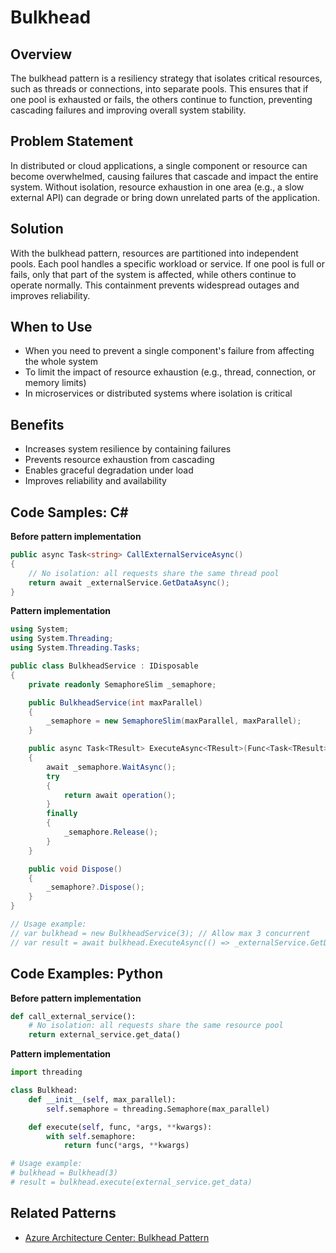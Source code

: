 # Bulkhead

## Overview
The bulkhead pattern is a resiliency strategy that isolates critical resources, such as threads or connections, into separate pools. This ensures that if one pool is exhausted or fails, the others continue to function, preventing cascading failures and improving overall system stability.

## Problem Statement
In distributed or cloud applications, a single component or resource can become overwhelmed, causing failures that cascade and impact the entire system. Without isolation, resource exhaustion in one area (e.g., a slow external API) can degrade or bring down unrelated parts of the application.

## Solution
With the bulkhead pattern, resources are partitioned into independent pools. Each pool handles a specific workload or service. If one pool is full or fails, only that part of the system is affected, while others continue to operate normally. This containment prevents widespread outages and improves reliability.

## When to Use
- When you need to prevent a single component's failure from affecting the whole system
- To limit the impact of resource exhaustion (e.g., thread, connection, or memory limits)
- In microservices or distributed systems where isolation is critical

## Benefits
- Increases system resilience by containing failures
- Prevents resource exhaustion from cascading
- Enables graceful degradation under load
- Improves reliability and availability

## Code Samples: C#

**Before pattern implementation**
```csharp
public async Task<string> CallExternalServiceAsync()
{
    // No isolation: all requests share the same thread pool
    return await _externalService.GetDataAsync();
}
```

**Pattern implementation**
```csharp
using System;
using System.Threading;
using System.Threading.Tasks;

public class BulkheadService : IDisposable
{
    private readonly SemaphoreSlim _semaphore;

    public BulkheadService(int maxParallel)
    {
        _semaphore = new SemaphoreSlim(maxParallel, maxParallel);
    }

    public async Task<TResult> ExecuteAsync<TResult>(Func<Task<TResult>> operation)
    {
        await _semaphore.WaitAsync();
        try
        {
            return await operation();
        }
        finally
        {
            _semaphore.Release();
        }
    }

    public void Dispose()
    {
        _semaphore?.Dispose();
    }
}

// Usage example:
// var bulkhead = new BulkheadService(3); // Allow max 3 concurrent
// var result = await bulkhead.ExecuteAsync(() => _externalService.GetDataAsync());
```

## Code Examples: Python

**Before pattern implementation**
```python
def call_external_service():
    # No isolation: all requests share the same resource pool
    return external_service.get_data()
```

**Pattern implementation**
```python
import threading

class Bulkhead:
    def __init__(self, max_parallel):
        self.semaphore = threading.Semaphore(max_parallel)

    def execute(self, func, *args, **kwargs):
        with self.semaphore:
            return func(*args, **kwargs)

# Usage example:
# bulkhead = Bulkhead(3)
# result = bulkhead.execute(external_service.get_data)
```

## Related Patterns
- [Azure Architecture Center: Bulkhead Pattern](https://learn.microsoft.com/azure/architecture/patterns/bulkhead)


